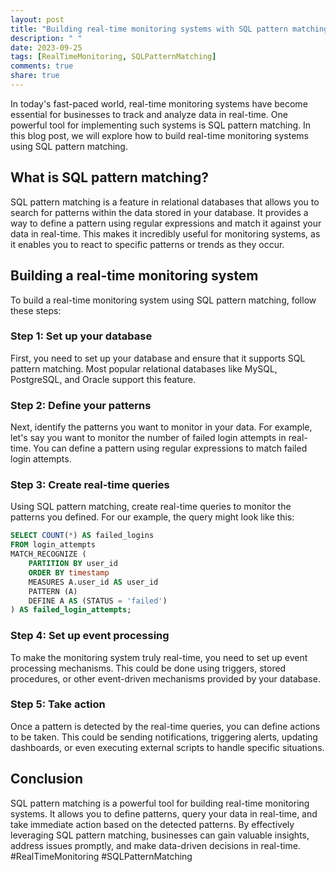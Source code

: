 ```yaml
---
layout: post
title: "Building real-time monitoring systems with SQL pattern matching"
description: " "
date: 2023-09-25
tags: [RealTimeMonitoring, SQLPatternMatching]
comments: true
share: true
---
```


In today's fast-paced world, real-time monitoring systems have become essential for businesses to track and analyze data in real-time. One powerful tool for implementing such systems is SQL pattern matching. In this blog post, we will explore how to build real-time monitoring systems using SQL pattern matching.

## What is SQL pattern matching?

SQL pattern matching is a feature in relational databases that allows you to search for patterns within the data stored in your database. It provides a way to define a pattern using regular expressions and match it against your data in real-time. This makes it incredibly useful for monitoring systems, as it enables you to react to specific patterns or trends as they occur.

## Building a real-time monitoring system

To build a real-time monitoring system using SQL pattern matching, follow these steps:

### Step 1: Set up your database

First, you need to set up your database and ensure that it supports SQL pattern matching. Most popular relational databases like MySQL, PostgreSQL, and Oracle support this feature.

### Step 2: Define your patterns

Next, identify the patterns you want to monitor in your data. For example, let's say you want to monitor the number of failed login attempts in real-time. You can define a pattern using regular expressions to match failed login attempts.

### Step 3: Create real-time queries

Using SQL pattern matching, create real-time queries to monitor the patterns you defined. For our example, the query might look like this:

```sql
SELECT COUNT(*) AS failed_logins
FROM login_attempts
MATCH_RECOGNIZE (
    PARTITION BY user_id
    ORDER BY timestamp
    MEASURES A.user_id AS user_id
    PATTERN (A)
    DEFINE A AS (STATUS = 'failed')
) AS failed_login_attempts;
```

### Step 4: Set up event processing

To make the monitoring system truly real-time, you need to set up event processing mechanisms. This could be done using triggers, stored procedures, or other event-driven mechanisms provided by your database.

### Step 5: Take action

Once a pattern is detected by the real-time queries, you can define actions to be taken. This could be sending notifications, triggering alerts, updating dashboards, or even executing external scripts to handle specific situations.

## Conclusion

SQL pattern matching is a powerful tool for building real-time monitoring systems. It allows you to define patterns, query your data in real-time, and take immediate action based on the detected patterns. By effectively leveraging SQL pattern matching, businesses can gain valuable insights, address issues promptly, and make data-driven decisions in real-time. #RealTimeMonitoring #SQLPatternMatching